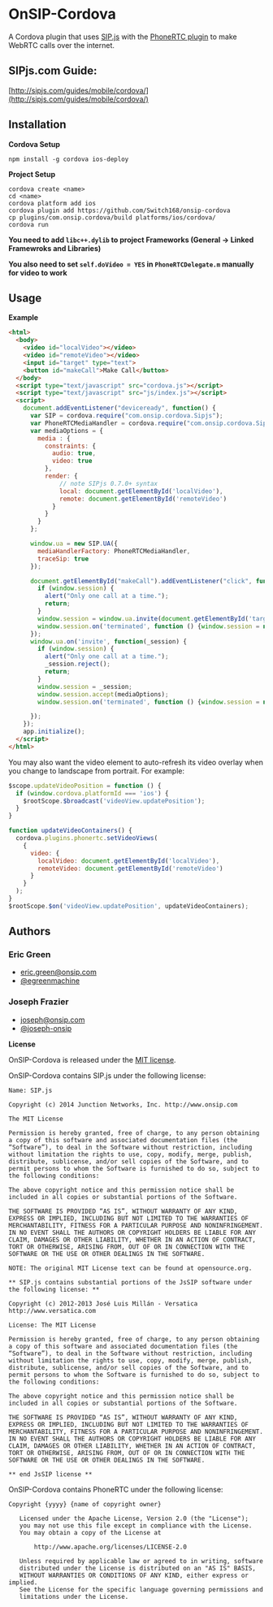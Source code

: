 OnSIP-Cordova
=============

A Cordova plugin that uses [SIP.js](http://sipjs.com/) with the [PhoneRTC plugin](https://github.com/alongubkin/phonertc) to make WebRTC calls over the internet.

SIPjs.com Guide:
-
[http://sipjs.com/guides/mobile/cordova/](http://sipjs.com/guides/mobile/cordova/)

Installation
-

**Cordova Setup**
~~~
npm install -g cordova ios-deploy
~~~

**Project Setup**
~~~
cordova create <name>
cd <name>
cordova platform add ios
cordova plugin add https://github.com/Switch168/onsip-cordova
cp plugins/com.onsip.cordova/build platforms/ios/cordova/
cordova run
~~~

**You need to add `libc++.dylib` to project Frameworks (General -> Linked Framewroks and Libraries)**

**You also need to set `self.doVideo = YES` in `PhoneRTCDelegate.m` manually for video to work**

Usage
-

**Example**
```html
<html>
  <body>
    <video id="localVideo"></video>
    <video id="remoteVideo"></video>
    <input id="target" type="text">
    <button id="makeCall">Make Call</button>
  </body>
  <script type="text/javascript" src="cordova.js"></script>
  <script type="text/javascript" src="js/index.js"></script>
  <script>
    document.addEventListener("deviceready", function() {
      var SIP = cordova.require("com.onsip.cordova.Sipjs");
      var PhoneRTCMediaHandler = cordova.require("com.onsip.cordova.SipjsMediaHandler")(SIP);
      var mediaOptions = {
        media : {
          constraints: {
            audio: true,
            video: true
          },
          render: {
              // note SIPjs 0.7.0+ syntax
              local: document.getElementById('localVideo'),
              remote: document.getElementById('remoteVideo')
            }
          }
        }
      };

      window.ua = new SIP.UA({
        mediaHandlerFactory: PhoneRTCMediaHandler,
        traceSip: true
      });

      document.getElementById("makeCall").addEventListener("click", function() {
        if (window.session) {
          alert("Only one call at a time.");
          return;
        }
        window.session = window.ua.invite(document.getElementById('target').value, mediaOptions);
        window.session.on('terminated', function () {window.session = null;});
      });
      window.ua.on('invite', function(_session) {
        if (window.session) {
          alert("Only one call at a time.");
          _session.reject();
          return;
        }
        window.session = _session;
        window.session.accept(mediaOptions);
        window.session.on('terminated', function () {window.session = null;});

      });
    });
    app.initialize();
  </script>
</html>
```

You may also want the video element to auto-refresh its video overlay when you change to landscape from portrait. For example:
```javascript
$scope.updateVideoPosition = function () {
  if (window.cordova.platformId === 'ios') {
    $rootScope.$broadcast('videoView.updatePosition');
  }
}

function updateVideoContainers() {
  cordova.plugins.phonertc.setVideoViews(
    {
      video: {
        localVideo: document.getElementById('localVideo'),
        remoteVideo: document.getElementById('remoteVideo')
      }
    }
  );
}
$rootScope.$on('videoView.updatePosition', updateVideoContainers);
```

Authors
-

### Eric Green

* <eric.green@onsip.com>
* [@egreenmachine](http://github.com/egreenmachine)

### Joseph Frazier

* <joseph@onsip.com>
* [@joseph-onsip](http://github.com/joseph-onsip)


**License**

OnSIP-Cordova is released under the [MIT license](https://github.com/onsip/onsip-cordova/LICENSE).

OnSIP-Cordova contains SIP.js under the following license:

~~~
Name: SIP.js

Copyright (c) 2014 Junction Networks, Inc. http://www.onsip.com

The MIT License

Permission is hereby granted, free of charge, to any person obtaining a copy of this software and associated documentation files (the “Software”), to deal in the Software without restriction, including without limitation the rights to use, copy, modify, merge, publish, distribute, sublicense, and/or sell copies of the Software, and to permit persons to whom the Software is furnished to do so, subject to the following conditions:

The above copyright notice and this permission notice shall be included in all copies or substantial portions of the Software.

THE SOFTWARE IS PROVIDED “AS IS”, WITHOUT WARRANTY OF ANY KIND, EXPRESS OR IMPLIED, INCLUDING BUT NOT LIMITED TO THE WARRANTIES OF MERCHANTABILITY, FITNESS FOR A PARTICULAR PURPOSE AND NONINFRINGEMENT. IN NO EVENT SHALL THE AUTHORS OR COPYRIGHT HOLDERS BE LIABLE FOR ANY CLAIM, DAMAGES OR OTHER LIABILITY, WHETHER IN AN ACTION OF CONTRACT, TORT OR OTHERWISE, ARISING FROM, OUT OF OR IN CONNECTION WITH THE SOFTWARE OR THE USE OR OTHER DEALINGS IN THE SOFTWARE.

NOTE: The original MIT License text can be found at opensource.org.

** SIP.js contains substantial portions of the JsSIP software under the following license: **

Copyright (c) 2012-2013 José Luis Millán - Versatica http://www.versatica.com

License: The MIT License

Permission is hereby granted, free of charge, to any person obtaining a copy of this software and associated documentation files (the “Software”), to deal in the Software without restriction, including without limitation the rights to use, copy, modify, merge, publish, distribute, sublicense, and/or sell copies of the Software, and to permit persons to whom the Software is furnished to do so, subject to the following conditions:

The above copyright notice and this permission notice shall be included in all copies or substantial portions of the Software.

THE SOFTWARE IS PROVIDED “AS IS”, WITHOUT WARRANTY OF ANY KIND, EXPRESS OR IMPLIED, INCLUDING BUT NOT LIMITED TO THE WARRANTIES OF MERCHANTABILITY, FITNESS FOR A PARTICULAR PURPOSE AND NONINFRINGEMENT. IN NO EVENT SHALL THE AUTHORS OR COPYRIGHT HOLDERS BE LIABLE FOR ANY CLAIM, DAMAGES OR OTHER LIABILITY, WHETHER IN AN ACTION OF CONTRACT, TORT OR OTHERWISE, ARISING FROM, OUT OF OR IN CONNECTION WITH THE SOFTWARE OR THE USE OR OTHER DEALINGS IN THE SOFTWARE.

** end JsSIP license **
~~~~

OnSIP-Cordova contains PhoneRTC under the following license:

~~~
Copyright {yyyy} {name of copyright owner}

   Licensed under the Apache License, Version 2.0 (the "License");
   you may not use this file except in compliance with the License.
   You may obtain a copy of the License at

       http://www.apache.org/licenses/LICENSE-2.0

   Unless required by applicable law or agreed to in writing, software
   distributed under the License is distributed on an "AS IS" BASIS,
   WITHOUT WARRANTIES OR CONDITIONS OF ANY KIND, either express or implied.
   See the License for the specific language governing permissions and
   limitations under the License.
~~~
